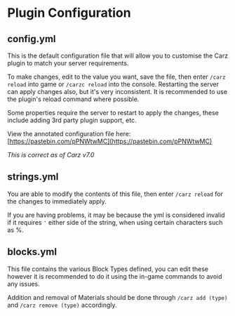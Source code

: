 Plugin Configuration
======

## config.yml

This is the default configuration file that will allow you to customise the Carz plugin to match your server requirements.

To make changes, edit to the value you want, save the file, then enter `/carz reload` into game or `/carzc reload` into the console. Restarting the server can apply changes also, but it's very inconsistent. It is recommended to use the plugin's reload command where possible.

Some properties require the server to restart to apply the changes, these include adding 3rd party plugin support, etc.

View the annotated configuration file here: [https://pastebin.com/pPNWtwMC](https://pastebin.com/pPNWtwMC)

_This is correct as of Carz v7.0_

## strings.yml

You are able to modify the contents of this file, then enter `/carz reload` for the changes to immediately apply.

If you are having problems, it may be because the yml is considered invalid if it requires `'` either side of the string, when using certain characters such as %.

## blocks.yml

This file contains the various Block Types defined, you can edit these however it is recommended to do it using the in-game commands to avoid any issues.

Addition and removal of Materials should be done through `/carz add (type)` and `/carz remove (type)` accordingly.
